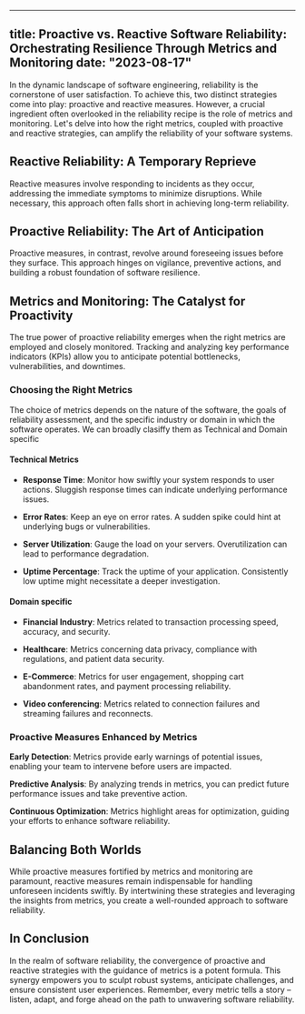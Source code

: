  ---
 title: Proactive vs. Reactive Software Reliability: Orchestrating Resilience Through Metrics and Monitoring
 date: "2023-08-17"
 ---

In the dynamic landscape of software engineering, reliability is the cornerstone of user satisfaction. To achieve this, two distinct strategies come into play: proactive and reactive measures. However, a crucial ingredient often overlooked in the reliability recipe is the role of metrics and monitoring. Let's delve into how the right metrics, coupled with proactive and reactive strategies, can amplify the reliability of your software systems.

## Reactive Reliability: A Temporary Reprieve

Reactive measures involve responding to incidents as they occur, addressing the immediate symptoms to minimize disruptions. While necessary, this approach often falls short in achieving long-term reliability.

## Proactive Reliability: The Art of Anticipation

Proactive measures, in contrast, revolve around foreseeing issues before they surface. This approach hinges on vigilance, preventive actions, and building a robust foundation of software resilience.

## Metrics and Monitoring: The Catalyst for Proactivity

The true power of proactive reliability emerges when the right metrics are employed and closely monitored. Tracking and analyzing key performance indicators (KPIs) allow you to anticipate potential bottlenecks, vulnerabilities, and downtimes.

### Choosing the Right Metrics

The choice of metrics depends on the nature of the software, the goals of reliability assessment, and the specific industry or domain in which the software operates. We can broadly clasiffy them as Technical and Domain specific

#### Technical Metrics

- **Response Time**: Monitor how swiftly your system responds to user actions. Sluggish response times can indicate underlying performance issues.

- **Error Rates**: Keep an eye on error rates. A sudden spike could hint at underlying bugs or vulnerabilities.

- **Server Utilization**: Gauge the load on your servers. Overutilization can lead to performance degradation.

- **Uptime Percentage**: Track the uptime of your application. Consistently low uptime might necessitate a deeper investigation.

#### Domain specific

- **Financial Industry**: Metrics related to transaction processing speed, accuracy, and security.

- **Healthcare**: Metrics concerning data privacy, compliance with regulations, and patient data security.

- **E-Commerce**: Metrics for user engagement, shopping cart abandonment rates, and payment processing reliability.

- **Video conferencing**: Metrics related to connection failures and streaming failures and reconnects.

### Proactive Measures Enhanced by Metrics

**Early Detection**: Metrics provide early warnings of potential issues, enabling your team to intervene before users are impacted.

**Predictive Analysis**: By analyzing trends in metrics, you can predict future performance issues and take preventive action.

**Continuous Optimization**: Metrics highlight areas for optimization, guiding your efforts to enhance software reliability.

## Balancing Both Worlds

While proactive measures fortified by metrics and monitoring are paramount, reactive measures remain indispensable for handling unforeseen incidents swiftly. By intertwining these strategies and leveraging the insights from metrics, you create a well-rounded approach to software reliability.

## In Conclusion

In the realm of software reliability, the convergence of proactive and reactive strategies with the guidance of metrics is a potent formula. This synergy empowers you to sculpt robust systems, anticipate challenges, and ensure consistent user experiences. Remember, every metric tells a story – listen, adapt, and forge ahead on the path to unwavering software reliability.
